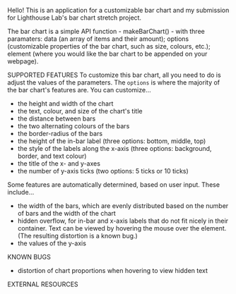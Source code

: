 Hello! This is an application for a customizable bar chart and my submission for Lighthouse Lab's bar chart stretch project.

The bar chart is a simple API function - makeBarChart() - with three paramaters: data (an array of items and their amount); options (customizable properties of the bar chart, such as size, colours, etc.); element (where you would like the bar chart to be appended on your webpage).

SUPPORTED FEATURES
To customize this bar chart, all you need to do is adjust the values of the parameters. The `options` is where the majority of the bar chart's features are. You can customize...

* the height and width of the chart
* the text, colour, and size of the chart's title
* the distance between bars
* the two alternating colours of the bars
* the border-radius of the bars
* the height of the in-bar label (three options: bottom, middle, top)
* the style of the labels along the x-axis (three options: background, border, and text colour)
* the title of the x- and y-axes
* the number of y-axis ticks (two options: 5 ticks or 10 ticks)

Some features are automatically determined, based on user input. These include...

* the width of the bars, which are evenly distributed based on the number of bars and the width of the chart
* hidden overflow, for in-bar and x-axis labels that do not fit nicely in their container. Text can be viewed by hovering the mouse over the element. (The resulting distortion is a known bug.)
* the values of the y-axis

KNOWN BUGS

* distortion of chart proportions when hovering to view hidden text

EXTERNAL RESOURCES
